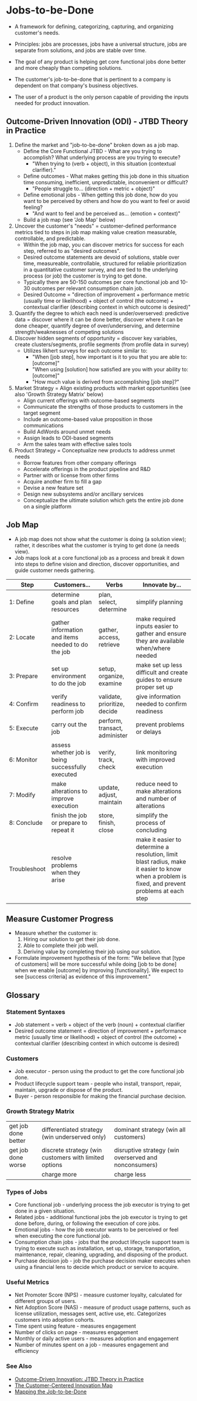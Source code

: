 # Jobs-to-be-Done

* A framework for defining, categorizing, capturing, and organizing customer's needs.
* Principles: jobs are processes, jobs have a universal structure, jobs are separate from solutions, and jobs are stable over time.
* The goal of any product is helping get core functional jobs done better and more cheaply than competing solutions.

* The customer's job-to-be-done that is pertinent to a company is dependent on that company's business objectives.
* The user of a product is the only person capable of providing the inputs needed for product innovation.

## Outcome-Driven Innovation (ODI) - JTBD Theory in Practice

1. Define the market and "job-to-be-done" broken down as a job map.
    * Define the Core Functional JTBD - What are you trying to accomplish? What underlying process are you trying to execute?
        * "When trying to (verb + object), in this situation (contextual clarifier)."
    * Define outcomes - What makes getting this job done in this situation time consuming, inefficient, unpredictable, inconvenient or difficult?
        * "People struggle to... (direction + metric + object)"
    * Define emotional jobs - When getting this job done, how do you want to be perceived by others and how do you want to feel or avoid feeling?
        * "And want to feel and be perceived as... (emotion + context)"
    * Build a job map (see 'Job Map' below)
2. Uncover the customer's "needs" = customer-defined performance metrics tied to steps in job map making value creation measurable, controllable, and predictable.
    * Within the job map, you can discover metrics for success for each step, referred to as "desired outcomes".
    * Desired outcome statements are devoid of solutions, stable over time, measureable, controllable, structured for reliable prioritization in a quantitative customer survey, and are tied to the underlying process (or job) the customer is trying to get done.
    * Typically there are 50-150 outcomes per core functional job and 10-30 outcomes per relevant consumption chain job.
    * Desired Outcome = "direction of improvement + performance metric (usually time or likelihood) + object of control (the outcome) + contextual clarifier (describing context in which outcome is desired)"
3. Quantify the degree to which each need is under/overserved: predictive data = discover where it can be done better, discover where it can be done cheaper, quantify degree of over/underserving, and determine strength/weaknesses of competing solutions
4. Discover hidden segments of opportunity = discover key variables, create clusters/segments, profile segments (from profile data in survey)
    * Utilizes likhert surveys for each outcome similar to:
        * "When [job step], how important is it to you that you are able to: [outcome]"
        * "When using [solution] how satisfied are you with your ability to: [outcome]"
        * "How much value is derived from accomplishing [job step]?"
5. Market Strategy = Align existing products with market opportunities (see also 'Growth Strategy Matrix'  below)
    * Align current offerings with outcome-based segments
    * Communicate the strengths of those products to customers in the target segment
    * Include an outcome-based value proposition in those communications
    * Build AdWords around unmet needs
    * Assign leads to ODI-based segments
    * Arm the sales team with effective sales tools
6. Product Strategy = Conceptualize new products to address unmet needs
    * Borrow features from other company offerings
    * Accelerate offerings in the product pipeline and R&D
    * Partner with or license from other firms
    * Acquire another firm to fill a gap
    * Devise a new feature set
    * Design new subsystems and/or ancillary services
    * Conceptualize the ultimate solution which gets the entire job done on a single platform

## Job Map

* A job map does not show what the customer is doing (a solution view); rather, it describes what the customer is trying to get done (a needs view).
* Job maps look at a core functional job as a process and break it down into steps to define vision and direction, discover opportunities, and guide customer needs gathering.

| Step | Customers... | Verbs | Innovate by... |
| ---- | ------------ | ----- | -------------- |
| 1: Define | determine goals and plan resources | plan, select, determine | simplify planning |
| 2: Locate | gather information and items needed to do the job | gather, access, retrieve | make required inputs easier to gather and ensure they are available when/where needed |
| 3: Prepare | set up environment to do the job | setup, organize, examine | make set up less difficult and create guides to ensure proper set up |
| 4: Confirm | verify readiness to perform job | validate, prioritize, decide | give information needed to confirm readiness |
| 5: Execute | carry out the job | perform, transact, administer | prevent problems or delays |
| 6: Monitor | assess whether job is being successfully executed | verify, track, check | link monitoring with improved execution |
| 7: Modify | make alterations to improve execution | update, adjust, maintain | reduce need to make alterations and number of alterations |
| 8: Conclude | finish the job or prepare to repeat it | store, finish, close | simplify the process of concluding |
| Troubleshoot | resolve problems when they arise || make it easier to determine a resolution, limit blast radius, make it easier to know when a problem is fixed, and prevent problems at each step |

## Measure Customer Progress

* Measure whether the customer is:
    1. Hiring our solution to get their job done.
    2. Able to complete their job well.
    3. Deriving value by completing their job using our solution.
* Formulate improvement hypothesis of the form: "We believe that [type of customers] will be more successful while doing [job to be done] when we enable [outcome] by improving [functionality]. We expect to see [success criteria] as evidence of this improvement."

## Glossary

### Statement Syntaxes

* Job statement = verb + object of the verb (noun) + contextual clarifier
* Desired outcome statement = direction of improvement + performance metric (usually time or likelihood) + object of control (the outcome) + contextual clarifier (describing context in which outcome is desired)

### Customers

* Job executor - person using the product to get the core functional job done.
* Product lifecycle support team - people who install, transport, repair, maintain, upgrade or dispose of the product.
* Buyer - person responsible for making the financial purchase decision.

### Growth Strategy Matrix

||||
|---|---|---|
| get job done better | differentiated strategy (win underserved only) | dominant strategy (win all customers) |
| get job done worse | discrete strategy (win customers with limited options | disruptive strategy (win overserved and nonconsumers) |
| | charge more | charge less |

### Types of Jobs

* Core functional job - underlying process the job executor is trying to get done in a given situation.
* Related jobs - additional functional jobs the job executor is trying to get done before, during, or following the execution of core jobs.
* Emotional jobs - how the job executor wants to be perceived or feel when executing the core functional job.
* Consumption chain jobs - jobs that the product lifecycle support team is trying to execute such as installation, set up, storage, transportation, maintenance, repair, cleaning, upgrading, and disposing of the product.
* Purchase decision job - job the purchase decision maker executes when using a financial lens to decide which product or service to acquire.

### Useful Metrics

* Net Promoter Score (NPS) - measure customer loyalty, calculated for different groups of users.
* Net Adoption Score (NAS) - measure of product usage patterns, such as license utilization, messages sent, active use, etc. Categorizes customers into adoption cohorts.
* Time spent using feature - measures engagement
* Number of clicks on page - measures engagement
* Monthly or daily active users - measures adoption and engagement
* Number of minutes spent on a job - measures engagement and efficiency

### See Also

* [Outcome-Driven Innovation: JTBD Theory in Practice](https://jobs-to-be-done.com/outcome-driven-innovation-odi-is-jobs-to-be-done-theory-in-practice-2944c6ebc40e)
* [The Customer-Centered Innovation Map](https://hbr.org/2008/05/the-customer-centered-innovation-map)
* [Mapping the Job-to-be-Done](https://jobs-to-be-done.com/mapping-the-job-to-be-done-45336427b3bc)
